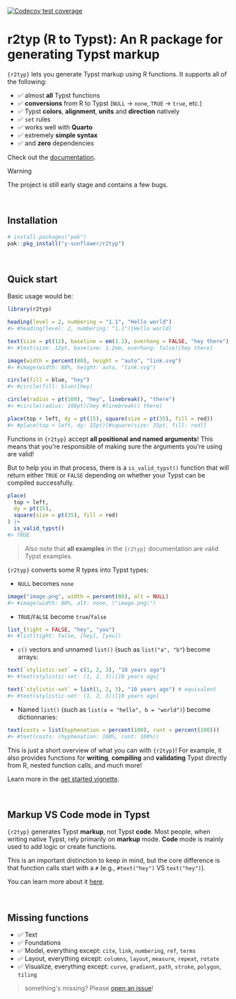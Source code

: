 <!-- badges: start -->

[![Codecov test coverage](https://codecov.io/gh/y-sunflower/rtyp/graph/badge.svg)](https://app.codecov.io/gh/y-sunflower/rtyp)

<!-- badges: end -->

# r2typ (R to Typst): An R package for generating Typst markup

`{r2typ}` lets you generate Typst markup using R functions. It supports all of the following:

- ✅ almost **all** Typst functions
- ✅ **conversions** from R to Typst (`NULL` -> `none`, `TRUE` -> `true`, etc.)
- ✅ Typst **colors**, **alignment**, **units** and **direction** natively
- ✅ `set` rules
- ✅ works well with **Quarto**
- ✅ extremely **simple syntax**
- ✅ and **zero** dependencies

Check out the [documentation](https://y-sunflower.github.io/r2typ/).

> [!WARNING]  
> The project is still early stage and contains a few bugs.

<br>

## Installation

```r
# install.packages("pak")
pak::pkg_install("y-sunflower/r2typ")
```

<br>

## Quick start

Basic usage would be:

```r
library(r2typ)

heading(level = 2, numbering = "1.1", "Hello world")
#> #heading(level: 2, numbering: "1.1")[Hello world]

text(size = pt(12), baseline = em(1.2), overhang = FALSE, "hey there")
#> #text(size: 12pt, baseline: 1.2em, overhang: false)[hey there]

image(width = percent(80), height = "auto", "link.svg")
#> #image(width: 80%, height: auto, "link.svg")

circle(fill = blue, "hey")
#> #circle(fill: blue)[hey]

circle(radius = pt(100), "hey", linebreak(), "there")
#> #circle(radius: 100pt)[hey #linebreak() there]

place(top + left, dy = pt(15), square(size = pt(35), fill = red))
#> #place(top + left, dy: 15pt)[#square(size: 35pt, fill: red)]
```

Functions in `{r2typ}` accept **all positional and named arguments**! This means that you're responsible of making sure the arguments you're using are valid!

But to help you in that process, there is a `is_valid_typst()` function that will return either `TRUE` or `FALSE` depending on whether your Typst can be compiled successfully.

```r
place(
  top + left,
  dy = pt(15),
  square(size = pt(35), fill = red)
) |>
  is_valid_typst()
#> TRUE
```

> Also note that **all examples** in the `{r2typ}` documentation are valid Typst examples.

`{r2typ}` converts some R types into Typst types:

- `NULL` becomes `none`

```r
image("image.png", width = percent(80), alt = NULL)
#> #image(width: 80%, alt: none, \"image.png\")
```

- `TRUE`/`FALSE` become `true`/`false`

```r
list_(tight = FALSE, "hey", "you")
#> #list(tight: false, [hey], [you])
```

- `c()` vectors and unnamed `list()` (such as `list("a", "b"`) become arrays:

```r
text(`stylistic-set` = c(1, 2, 3), "10 years ago")
#> #text(stylistic-set: (1, 2, 3))[10 years ago]

text(`stylistic-set` = list(1, 2, 3), "10 years ago") # equivalent
#> #text(stylistic-set: (1, 2, 3))[10 years ago]
```

- Named `list()` (such as `list(a = "hello", b = "world")`) become dictionnaries:

```r
text(costs = list(hyphenation = percent(100), runt = percent(100)))
#> #text(costs: (hyphenation: 100%, runt: 100%))
```

This is just a short overview of what you can with `{r2typ}`! For example, it also provides functions for **writing**, **compiling** and **validating** Typst directly from R, nested function calls, and much more!

Learn more in the [get started vignette](https://y-sunflower.github.io/r2typ/articles/r2typ.html).

<br>

## Markup VS Code mode in Typst

`{r2typ}` generates Typst **markup**, not Typst **code**. Most people, when writing native Typst, rely primarily on **markup** mode. **Code** mode is mainly used to add logic or create functions.

This is an important distinction to keep in mind, but the core difference is that function calls start with a `#` (e.g., `#text("hey")` VS `text("hey")`).

You can learn more about it [here](https://typst.app/docs/reference/syntax/).

<br>

## Missing functions

- ✅ Text
- ✅ Foundations
- ✅ Model, everything except: `cite`, `link`, `numbering`, `ref`, `terms`
- ✅ Layout, everything except: `columns`, `layout`, `measure`, `repeat`, `rotate`
- ✅ Visualize, everything except: `curve`, `gradient`, `path`, `stroke`, `polygon`, `tiling`

> something's missing? Please [open an issue](https://github.com/y-sunflower/r2typ/issues)!
